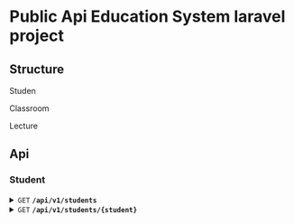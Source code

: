 # Public Api Education System laravel project

## Structure

Studen

Classroom

Lecture

## Api

### Student

<details>
 <summary><code>GET</code> <code><b>/api/v1/students</b></code></summary>

##### Parameters

> None

##### Responses

> | http code     | content-type                      | response                                                            |
> |---------------|-----------------------------------|---------------------------------------------------------------------|
> | `200`         | `application/json`                | `[{"name": "...", "created":"DD-MM-YYYY"}, ... {}]`                                                  |


##### Example cURL

> ```javascript
>  curl -X GET -H "Content-Type: application/json" http://localhost:8000/api/v1/students
> ```

</details>

<details>
 <summary><code>GET</code> <code><b>/api/v1/students/{student}</b></code></summary>

##### Path Variables

> | key       |  type     | data type       | description                          |
> |-----------|-----------|-----------------|--------------------------------------|
> | student   |  required | int             | The specific student numeric id      |

##### Responses

> | http code     | content-type                      | response                                                            |
> |---------------|-----------------------------------|---------------------------------------------------------------------|
> | `200`         | `application/json`                | `{"name": "...", "created":"DD-MM-YYYY"}`                                                  |
> | `404`         | `application/json`                | `{"code":"404","message":"Not found"}`                            |

##### Example cURL

> ```javascript
>  curl -X GET -H "Content-Type: application/json" http://localhost:8000/api/v1/students
> ```

</details>
